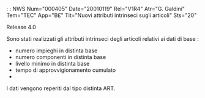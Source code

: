  :  : NWS Num="000405" Date="20010119" Rel="V1R4" Atr="G. Galdini" Tem="TEC" App="B£" Tit="Nuovi attributi intrinseci sugli articoli" Sts="20"

Release 4.0

Sono stati realizzati gli attributi intrinseci degli articoli relativi ai dati di base : 
-  numero impieghi in distinta base
-  numero componenti in distinta base
-  livello minimo in distinta base
-  tempo di approvvigionamento cumulato
-
I dati vengono reperiti dal tipo distinta ART.


